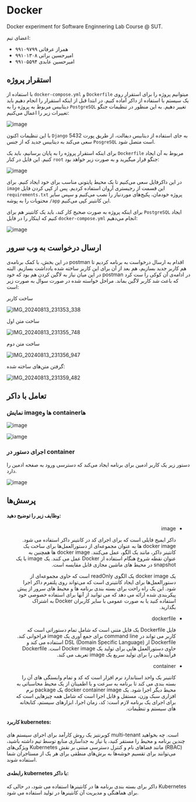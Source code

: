 # Docker


Docker experiment for Software Enginnering Lab Course @ SUT.

اعضای تیم:
- همراز عرفاتی ۹۹۱۰۹۷۹۹
- امیرحسین براتی ۹۹۱۰۱۳۰۸
- امیرحسین عابدی ۹۹۱۰۵۵۹۴

## استقرار پروژه

با استفاده از 
`docker-compose.yml` 
و
`Dockerfile`
میتوانیم پروژه را برای استقرار روی یک سیستم با استفاده از داکر آماده کنیم. در ابتدا قبل از اینکه استقرار را انجام دهیم باید دیتابیس مربوط به پروژه را به 
`PostgreSQL`
تغییر دهیم. به این منظور در تنظیمات جنگو تغییرات زیر را اعمال می‌کنیم:

![image](./images/1-1.png)

با این تنظیمات اکنون 
`Django`
به جای استفاده از دیتابیس دیفالت، از طریق پورت 
5432
سعی می‌کند به دیتابیس جدید که از جنس 
`PosgreSQL`
است متصل شود.

برای اینکه استقرار پروژه را به پایان برسانیم، باید یک 
`Dockerfile`
مربوط به آن ایجاد کنیم. این فایل در کنار
`root`
جنگو قرار میگیرید و به صورت زیر خواهد بود:

![image](./images/1-3.png)

در این داکرفایل سعی می‌کنیم تا یک محیط پایتونی مناسب برای خود ایجاد کنیم. برای 
`image`
این قسمت از رجیستری آروان استفاده کردیم. پس از کپی کردن فایل 
`requirements.txt`
پروژه خودمان، پکیج‌های موردنیاز را نصب می‌کنیم و سپس سایر محتویات را به پوشه 
‍`/app`
این کانتینر کپی می‌کنیم. 

برای اینکه پروژه به صورت صحیح کار کند، باید یک کانتینر هم برای 
`PostgreSQL`
ایجاد کنیم که اینکار را در فایل 
`docker-compose.yml`
انجام می‌دهیم:

![image](./images/1-2.png)

## ارسال درخواست به وب سرور




در این بخش، با کمک برنامه‌ی postman اقدام به ارسال درخواست به برنامه کردیم تا هم کاربر جدید بسازیم، هم بعد از آن برای این کاربر ساخته شده یادداشت بسازیم. البته در این میان نیاز به لاگین کردن هم بود که خود postman در ادامه‌ی آن کوکی را ست کرد که باعث شد کاربر لاگین بماند. مراحل خواسته شده در صورت سوال به صورت زیر است:

ساخت کاربر


![IMG_20240813_231353_338](https://github.com/user-attachments/assets/7609b90d-4076-4f61-b3b7-1d1f97cff1c8)

ساخت متن اول



![IMG_20240813_231355_748](https://github.com/user-attachments/assets/f989e360-62a8-4624-bdbf-21902a744844)

ساخت متن دوم


![IMG_20240813_231356_947](https://github.com/user-attachments/assets/4a36f6ea-67e6-4f74-841c-86e86c72da55)

گرفتن متن‌های ساخته شده:

![IMG_20240813_231359_482](https://github.com/user-attachments/assets/27d0b9d8-1ad6-43e6-a8b0-4cdeb3f5d051)



## تعامل با داکر

### نمایش imageها و containerها
![image](./images/3-1.png)

![iamge](./images/3-2.png)

### اجرای دستور در container
دستور زیر یک کاربر ادمین برای برنامه ایجاد می‌کند که دسترسی ورود به صفحه ادمین را دارد.

![image](./images/3-3.png)

## پرسش‌ها

#### وظایف زیر را توضیح دهید:

<div dir="rtl">

- image

    داکر ایمیج 
    فایلی است که برای اجرای کد در کانتینر داکر استفاده می شود.
    docker image
    ها
    به عنوان مجموعه‌ای از دستورالعمل‌ها برای ساخت یک کانتینر داکر، مانند یک الگو، عمل می‌کنند.
    docker image
    ها
    همچنین به عنوان نقطه شروع هنگام استفاده از Docker عمل می کنند.
    یک 
    image
    با یک
    snapshot
    در محیط های ماشین مجازی قابل مقایسه است.

    یک
    docker image 
    یک الگوی readOnly است که حاوی مجموعه‌ای از دستورالعمل‌ها برای ایجاد کانتینری است که می‌تواند روی پلتفرم داکر اجرا شود. این یک راه راحت برای بسته بندی برنامه ها و محیط های سرور از پیش پیکربندی شده ارائه می دهد که می توانید از آنها برای استفاده خصوصی خود استفاده کنید یا به صورت عمومی با سایر کاربران Docker به اشتراک بگذارید.

- dockerfile

    فایل Dockerfile یک فایل متنی است که شامل تمام دستوراتی است که کاربر می تواند در
    command line
    برای جمع آوری یک
    image 
    فراخوانی کند.
    Dockerfile از DSL (Domain Specific Language) استفاده می کند و حاوی دستورالعمل هایی برای تولید یک Docker image است. Dockerfile فرآیندهایی را برای تولید سریع یک image تعریف می کند.


- container

    کانتینر یک واحد استاندارد نرم افزار است که کد و تمام وابستگی های آن را بسته بندی می کند تا برنامه به سرعت و با اطمینان از یک محیط محاسباتی به محیط دیگر اجرا شود. یک docker container image یک package نرم افزاری سبک وزن، مستقل و قابل اجرا است که شامل همه چیزهایی است که برای اجرای یک برنامه لازم است: کد، زمان اجرا، ابزارهای سیستم، کتابخانه های سیستم و تنظیمات.

</div>

#### کاربرد kubernetes:

کوبرنتیز یک روش کارآمد برای اجرای سیستم های multi-tenant است. چه بخواهید چندین برنامه و محیط را مستقر کنید، یا نیاز به جداسازی منابع توسط تیم داشته باشید، ویژگی‌های Kubernetes مانند فضاهای نام و کنترل دسترسی مبتنی بر نقش (RBAC) می‌توانند برای تقسیم خوشه‌ها به برش‌های منطقی برای هر یک از مستاجران شما استفاده شوند.

#### رابطه‌ی kubernetes با داکر:

داکر برای بسته بندی برنامه ها در کانتینرها استفاده می شود، در حالی که Kubernetes برای هماهنگی و مدیریت آن کانتینرها در تولید استفاده می شود.

